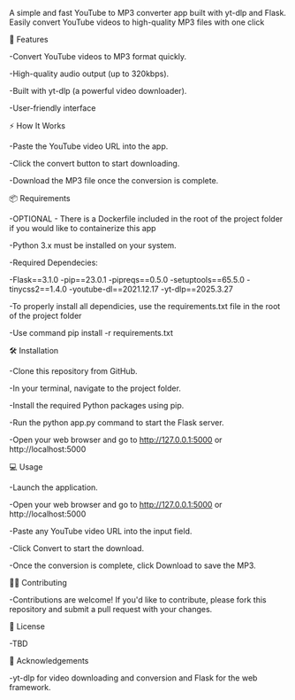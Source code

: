 A simple and fast YouTube to MP3 converter app built with yt-dlp and Flask. Easily convert YouTube videos to high-quality MP3 files with one click



🚀 Features

-Convert YouTube videos to MP3 format quickly.

-High-quality audio output (up to 320kbps).

-Built with yt-dlp (a powerful video downloader).

-User-friendly interface 



⚡ How It Works

-Paste the YouTube video URL into the app.

-Click the convert button to start downloading.

-Download the MP3 file once the conversion is complete.



📦 Requirements

-OPTIONAL - There is a Dockerfile included in the root of the project folder if you would like to containerize this app

-Python 3.x must be installed on your system.

-Required Dependecies:

 -Flask==3.1.0
 -pip==23.0.1
 -pipreqs==0.5.0
 -setuptools==65.5.0
 -tinycss2==1.4.0
 -youtube-dl==2021.12.17
 -yt-dlp==2025.3.27

-To properly install all dependicies, use the requirements.txt file in the root of the project folder

-Use command pip install -r requirements.txt  




🛠 Installation

-Clone this repository from GitHub.

-In your terminal, navigate to the project folder.

-Install the required Python packages using pip.

-Run the python app.py command to start the Flask server.

-Open your web browser and go to http://127.0.0.1:5000 or http://localhost:5000




💻 Usage

-Launch the application.

-Open your web browser and go to http://127.0.0.1:5000 or http://localhost:5000

-Paste any YouTube video URL into the input field.

-Click Convert to start the download.

-Once the conversion is complete, click Download to save the MP3.



🧑‍💻 Contributing

-Contributions are welcome! If you'd like to contribute, please fork this repository and submit a pull request with your changes.

📄 License

-TBD

📝 Acknowledgements

-yt-dlp for video downloading and conversion and Flask for the web framework.

